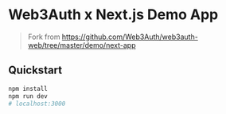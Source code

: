 # Web3Auth x Next.js Demo App
> Fork from https://github.com/Web3Auth/web3auth-web/tree/master/demo/next-app

## Quickstart

```bash
npm install
npm run dev
# localhost:3000
```
